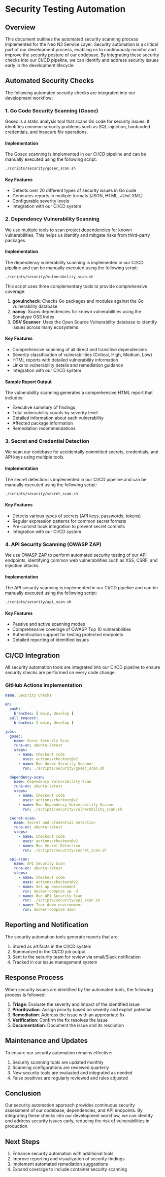 # Security Testing Automation

## Overview

This document outlines the automated security scanning process implemented for the Neo N3 Service Layer. Security automation is a critical part of our development process, enabling us to continuously monitor and improve the security posture of our codebase. By integrating these security checks into our CI/CD pipeline, we can identify and address security issues early in the development lifecycle.

## Automated Security Checks

The following automated security checks are integrated into our development workflow:

### 1. Go Code Security Scanning (Gosec)

Gosec is a static analysis tool that scans Go code for security issues. It identifies common security problems such as SQL injection, hardcoded credentials, and insecure file operations.

#### Implementation

The Gosec scanning is implemented in our CI/CD pipeline and can be manually executed using the following script:

```bash
./scripts/security/gosec_scan.sh
```

#### Key Features

- Detects over 20 different types of security issues in Go code
- Generates reports in multiple formats (JSON, HTML, JUnit XML)
- Configurable severity levels
- Integration with our CI/CD system

### 2. Dependency Vulnerability Scanning

We use multiple tools to scan project dependencies for known vulnerabilities. This helps us identify and mitigate risks from third-party packages.

#### Implementation

The dependency vulnerability scanning is implemented in our CI/CD pipeline and can be manually executed using the following script:

```bash
./scripts/security/vulnerability_scan.sh
```

This script uses three complementary tools to provide comprehensive coverage:

1. **govulncheck**: Checks Go packages and modules against the Go vulnerability database
2. **nancy**: Scans dependencies for known vulnerabilities using the Sonatype OSS Index
3. **OSV Scanner**: Uses the Open Source Vulnerability database to identify issues across many ecosystems

#### Key Features

- Comprehensive scanning of all direct and transitive dependencies
- Severity classification of vulnerabilities (Critical, High, Medium, Low)
- HTML reports with detailed vulnerability information
- Links to vulnerability details and remediation guidance
- Integration with our CI/CD system

#### Sample Report Output

The vulnerability scanning generates a comprehensive HTML report that includes:

- Executive summary of findings
- Total vulnerability counts by severity level
- Detailed information about each vulnerability
- Affected package information
- Remediation recommendations

### 3. Secret and Credential Detection

We scan our codebase for accidentally committed secrets, credentials, and API keys using multiple tools.

#### Implementation

The secret detection is implemented in our CI/CD pipeline and can be manually executed using the following script:

```bash
./scripts/security/secret_scan.sh
```

#### Key Features

- Detects various types of secrets (API keys, passwords, tokens)
- Regular expression patterns for common secret formats
- Pre-commit hook integration to prevent secret commits
- Integration with our CI/CD system

### 4. API Security Scanning (OWASP ZAP)

We use OWASP ZAP to perform automated security testing of our API endpoints, identifying common web vulnerabilities such as XSS, CSRF, and injection attacks.

#### Implementation

The API security scanning is implemented in our CI/CD pipeline and can be manually executed using the following script:

```bash
./scripts/security/api_scan.sh
```

#### Key Features

- Passive and active scanning modes
- Comprehensive coverage of OWASP Top 10 vulnerabilities
- Authentication support for testing protected endpoints
- Detailed reporting of identified issues

## CI/CD Integration

All security automation tools are integrated into our CI/CD pipeline to ensure security checks are performed on every code change.

### GitHub Actions Implementation

```yaml
name: Security Checks

on:
  push:
    branches: [ main, develop ]
  pull_request:
    branches: [ main, develop ]

jobs:
  gosec:
    name: Gosec Security Scan
    runs-on: ubuntu-latest
    steps:
      - name: Checkout code
        uses: actions/checkout@v2
      - name: Run Gosec Security Scanner
        run: ./scripts/security/gosec_scan.sh

  dependency-scan:
    name: Dependency Vulnerability Scan
    runs-on: ubuntu-latest
    steps:
      - name: Checkout code
        uses: actions/checkout@v2
      - name: Run Dependency Vulnerability Scanner
        run: ./scripts/security/vulnerability_scan.sh

  secret-scan:
    name: Secret and Credential Detection
    runs-on: ubuntu-latest
    steps:
      - name: Checkout code
        uses: actions/checkout@v2
      - name: Run Secret Detection
        run: ./scripts/security/secret_scan.sh

  api-scan:
    name: API Security Scan
    runs-on: ubuntu-latest
    steps:
      - name: Checkout code
        uses: actions/checkout@v2
      - name: Set up environment
        run: docker-compose up -d
      - name: Run API Security Scan
        run: ./scripts/security/api_scan.sh
      - name: Tear down environment
        run: docker-compose down
```

## Reporting and Notification

The security automation tools generate reports that are:

1. Stored as artifacts in the CI/CD system
2. Summarized in the CI/CD job output
3. Sent to the security team for review via email/Slack notification
4. Tracked in our issue management system

## Response Process

When security issues are identified by the automated tools, the following process is followed:

1. **Triage**: Evaluate the severity and impact of the identified issue
2. **Prioritization**: Assign priority based on severity and exploit potential
3. **Remediation**: Address the issue with an appropriate fix
4. **Verification**: Confirm the fix resolves the issue
5. **Documentation**: Document the issue and its resolution

## Maintenance and Updates

To ensure our security automation remains effective:

1. Security scanning tools are updated monthly
2. Scanning configurations are reviewed quarterly
3. New security tools are evaluated and integrated as needed
4. False positives are regularly reviewed and rules adjusted

## Conclusion

Our security automation approach provides continuous security assessment of our codebase, dependencies, and API endpoints. By integrating these checks into our development workflow, we can identify and address security issues early, reducing the risk of vulnerabilities in production.

## Next Steps

1. Enhance security automation with additional tools
2. Improve reporting and visualization of security findings
3. Implement automated remediation suggestions
4. Expand coverage to include container security scanning